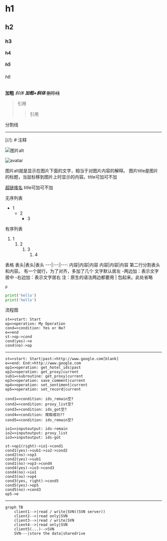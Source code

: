 # h1

## h2

### h3

#### h4

##### h5

###### h6

**加粗**
*斜体*
***加粗+斜体***
~~删除线~~

> 引用
>> 引用

分割线

---


[//]: # 注释

<!--
注释
-->

![图片alt](url "图片title")

![avatar](url)

图片alt就是显示在图片下面的文字，相当于对图片内容的解释。 图片title是图片的标题，当鼠标移到图片上时显示的内容。title可加可不加

[超链接名](超链接地址 "超链接title")
title可加可不加

无序列表

- 1
    - 2
        - 3

有序列表

1. 1
    1. 2
        1. 3
            1. 4

表格 表头|表头|表头 ---|:--:|---:
内容|内容|内容 内容|内容|内容 第二行分割表头和内容。 有一个就行，为了对齐，多加了几个 文字默认居左 -两边加：表示文字居中 -右边加：表示文字居右 注：原生的语法两边都要用 | 包起来。此处省略

`p`

```python
print('hello')
print('hello')
```

流程图

```flow
st=>start: Start
op=>operation: My Operation
cond=>condition: Yes or No?
e=>end
st->op->cond
cond(yes)->e
cond(no)->op
```

---

```flow
st=>start: Start|past:>http://www.google.com[blank]
e=>end: End:>http://www.google.com
op1=>operation: get_hotel_ids|past
op2=>operation: get_proxy|current
sub1=>subroutine: get_proxy|current
op3=>operation: save_comment|current
op4=>operation: set_sentiment|current
op5=>operation: set_record|current

cond1=>condition: ids_remain空?
cond2=>condition: proxy_list空?
cond3=>condition: ids_got空?
cond4=>condition: 爬取成功??
cond5=>condition: ids_remain空?

io1=>inputoutput: ids-remain
io2=>inputoutput: proxy_list
io3=>inputoutput: ids-got

st->op1(right)->io1->cond1
cond1(yes)->sub1->io2->cond2
cond2(no)->op3
cond2(yes)->sub1
cond1(no)->op3->cond4
cond4(yes)->io3->cond3
cond4(no)->io1
cond3(no)->op4
cond3(yes, right)->cond5
cond5(yes)->op5
cond5(no)->cond3
op5->e
```

---

```mermaid
graph TB
    client1-->|read / write|SVN((SVN server))
    client2-->|read only|SVN
    client3-->|read / write|SVN
    client4-->|read only|SVN
    client5(...)-->SVN
    SVN---|store the data|sharedrive
```
